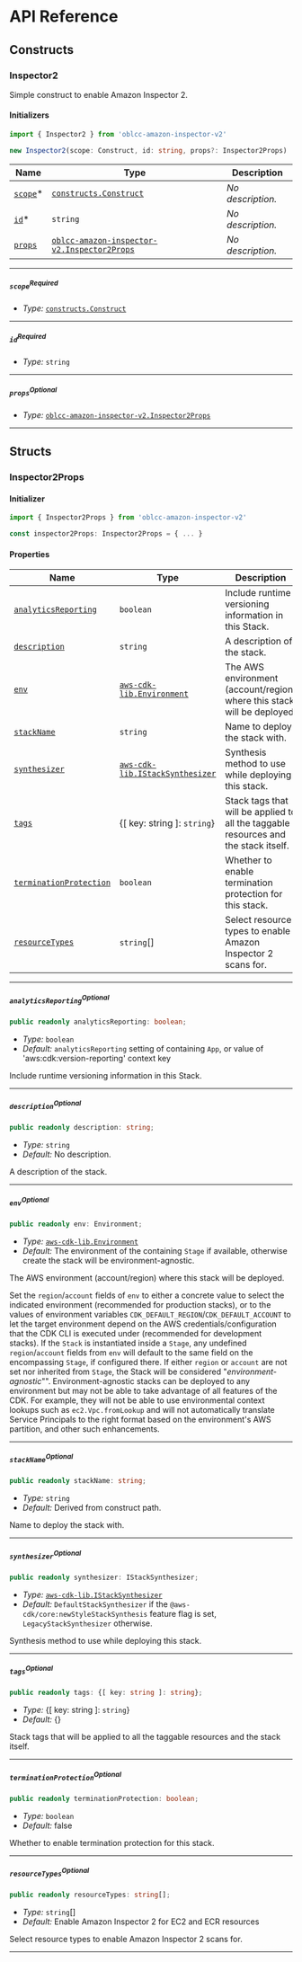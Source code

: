 # API Reference <a name="API Reference" id="api-reference"></a>

## Constructs <a name="Constructs" id="constructs"></a>

### Inspector2 <a name="oblcc-amazon-inspector-v2.Inspector2" id="oblccamazoninspectorv2inspector2"></a>

Simple construct to enable Amazon Inspector 2.

#### Initializers <a name="oblcc-amazon-inspector-v2.Inspector2.Initializer" id="oblccamazoninspectorv2inspector2initializer"></a>

```typescript
import { Inspector2 } from 'oblcc-amazon-inspector-v2'

new Inspector2(scope: Construct, id: string, props?: Inspector2Props)
```

| **Name** | **Type** | **Description** |
| --- | --- | --- |
| [`scope`](#oblccamazoninspectorv2inspector2parameterscope)<span title="Required">*</span> | [`constructs.Construct`](#constructs.Construct) | *No description.* |
| [`id`](#oblccamazoninspectorv2inspector2parameterid)<span title="Required">*</span> | `string` | *No description.* |
| [`props`](#oblccamazoninspectorv2inspector2parameterprops) | [`oblcc-amazon-inspector-v2.Inspector2Props`](#oblcc-amazon-inspector-v2.Inspector2Props) | *No description.* |

---

##### `scope`<sup>Required</sup> <a name="oblcc-amazon-inspector-v2.Inspector2.parameter.scope" id="oblccamazoninspectorv2inspector2parameterscope"></a>

- *Type:* [`constructs.Construct`](#constructs.Construct)

---

##### `id`<sup>Required</sup> <a name="oblcc-amazon-inspector-v2.Inspector2.parameter.id" id="oblccamazoninspectorv2inspector2parameterid"></a>

- *Type:* `string`

---

##### `props`<sup>Optional</sup> <a name="oblcc-amazon-inspector-v2.Inspector2.parameter.props" id="oblccamazoninspectorv2inspector2parameterprops"></a>

- *Type:* [`oblcc-amazon-inspector-v2.Inspector2Props`](#oblcc-amazon-inspector-v2.Inspector2Props)

---





## Structs <a name="Structs" id="structs"></a>

### Inspector2Props <a name="oblcc-amazon-inspector-v2.Inspector2Props" id="oblccamazoninspectorv2inspector2props"></a>

#### Initializer <a name="[object Object].Initializer" id="object-objectinitializer"></a>

```typescript
import { Inspector2Props } from 'oblcc-amazon-inspector-v2'

const inspector2Props: Inspector2Props = { ... }
```

#### Properties <a name="Properties" id="properties"></a>

| **Name** | **Type** | **Description** |
| --- | --- | --- |
| [`analyticsReporting`](#oblccamazoninspectorv2inspector2propspropertyanalyticsreporting) | `boolean` | Include runtime versioning information in this Stack. |
| [`description`](#oblccamazoninspectorv2inspector2propspropertydescription) | `string` | A description of the stack. |
| [`env`](#oblccamazoninspectorv2inspector2propspropertyenv) | [`aws-cdk-lib.Environment`](#aws-cdk-lib.Environment) | The AWS environment (account/region) where this stack will be deployed. |
| [`stackName`](#oblccamazoninspectorv2inspector2propspropertystackname) | `string` | Name to deploy the stack with. |
| [`synthesizer`](#oblccamazoninspectorv2inspector2propspropertysynthesizer) | [`aws-cdk-lib.IStackSynthesizer`](#aws-cdk-lib.IStackSynthesizer) | Synthesis method to use while deploying this stack. |
| [`tags`](#oblccamazoninspectorv2inspector2propspropertytags) | {[ key: string ]: `string`} | Stack tags that will be applied to all the taggable resources and the stack itself. |
| [`terminationProtection`](#oblccamazoninspectorv2inspector2propspropertyterminationprotection) | `boolean` | Whether to enable termination protection for this stack. |
| [`resourceTypes`](#oblccamazoninspectorv2inspector2propspropertyresourcetypes) | `string`[] | Select resource types to enable Amazon Inspector 2 scans for. |

---

##### `analyticsReporting`<sup>Optional</sup> <a name="oblcc-amazon-inspector-v2.Inspector2Props.property.analyticsReporting" id="oblccamazoninspectorv2inspector2propspropertyanalyticsreporting"></a>

```typescript
public readonly analyticsReporting: boolean;
```

- *Type:* `boolean`
- *Default:* `analyticsReporting` setting of containing `App`, or value of 'aws:cdk:version-reporting' context key

Include runtime versioning information in this Stack.

---

##### `description`<sup>Optional</sup> <a name="oblcc-amazon-inspector-v2.Inspector2Props.property.description" id="oblccamazoninspectorv2inspector2propspropertydescription"></a>

```typescript
public readonly description: string;
```

- *Type:* `string`
- *Default:* No description.

A description of the stack.

---

##### `env`<sup>Optional</sup> <a name="oblcc-amazon-inspector-v2.Inspector2Props.property.env" id="oblccamazoninspectorv2inspector2propspropertyenv"></a>

```typescript
public readonly env: Environment;
```

- *Type:* [`aws-cdk-lib.Environment`](#aws-cdk-lib.Environment)
- *Default:* The environment of the containing `Stage` if available, otherwise create the stack will be environment-agnostic.

The AWS environment (account/region) where this stack will be deployed.

Set the `region`/`account` fields of `env` to either a concrete value to select the indicated environment (recommended for production stacks), or to the values of environment variables `CDK_DEFAULT_REGION`/`CDK_DEFAULT_ACCOUNT` to let the target environment depend on the AWS credentials/configuration that the CDK CLI is executed under (recommended for development stacks).  If the `Stack` is instantiated inside a `Stage`, any undefined `region`/`account` fields from `env` will default to the same field on the encompassing `Stage`, if configured there.  If either `region` or `account` are not set nor inherited from `Stage`, the Stack will be considered "*environment-agnostic*"". Environment-agnostic stacks can be deployed to any environment but may not be able to take advantage of all features of the CDK. For example, they will not be able to use environmental context lookups such as `ec2.Vpc.fromLookup` and will not automatically translate Service Principals to the right format based on the environment's AWS partition, and other such enhancements.

---

##### `stackName`<sup>Optional</sup> <a name="oblcc-amazon-inspector-v2.Inspector2Props.property.stackName" id="oblccamazoninspectorv2inspector2propspropertystackname"></a>

```typescript
public readonly stackName: string;
```

- *Type:* `string`
- *Default:* Derived from construct path.

Name to deploy the stack with.

---

##### `synthesizer`<sup>Optional</sup> <a name="oblcc-amazon-inspector-v2.Inspector2Props.property.synthesizer" id="oblccamazoninspectorv2inspector2propspropertysynthesizer"></a>

```typescript
public readonly synthesizer: IStackSynthesizer;
```

- *Type:* [`aws-cdk-lib.IStackSynthesizer`](#aws-cdk-lib.IStackSynthesizer)
- *Default:* `DefaultStackSynthesizer` if the `@aws-cdk/core:newStyleStackSynthesis` feature flag is set, `LegacyStackSynthesizer` otherwise.

Synthesis method to use while deploying this stack.

---

##### `tags`<sup>Optional</sup> <a name="oblcc-amazon-inspector-v2.Inspector2Props.property.tags" id="oblccamazoninspectorv2inspector2propspropertytags"></a>

```typescript
public readonly tags: {[ key: string ]: string};
```

- *Type:* {[ key: string ]: `string`}
- *Default:* {}

Stack tags that will be applied to all the taggable resources and the stack itself.

---

##### `terminationProtection`<sup>Optional</sup> <a name="oblcc-amazon-inspector-v2.Inspector2Props.property.terminationProtection" id="oblccamazoninspectorv2inspector2propspropertyterminationprotection"></a>

```typescript
public readonly terminationProtection: boolean;
```

- *Type:* `boolean`
- *Default:* false

Whether to enable termination protection for this stack.

---

##### `resourceTypes`<sup>Optional</sup> <a name="oblcc-amazon-inspector-v2.Inspector2Props.property.resourceTypes" id="oblccamazoninspectorv2inspector2propspropertyresourcetypes"></a>

```typescript
public readonly resourceTypes: string[];
```

- *Type:* `string`[]
- *Default:* Enable Amazon Inspector 2 for EC2 and ECR resources

Select resource types to enable Amazon Inspector 2 scans for.

---



